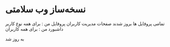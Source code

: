 # نسخه‌ساز وب سلامتی

تمامی پروفایل ها بروز شدند 
صفحات 
مدیریت کاربران 
پروفایل من : برای همه نوع کاربر 
داشبورد من : برای همه کاربران 

به روز شد 